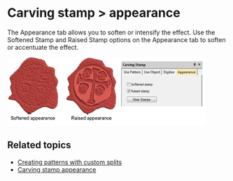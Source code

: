 # Carving stamp > appearance

The Appearance tab allows you to soften or intensify the effect. Use the Softened Stamp and Raised Stamp options on the Appearance tab to soften or accentuate the effect.

![summary_-_create00144.png](assets/summary_-_create00144.png)

## Related topics

- [Creating patterns with custom splits](../../Decorative/patterns/Creating_patterns_with_custom_splits)
- [Carving stamp appearance](../../Decorative/patterns/Carving_stamp_appearance)
